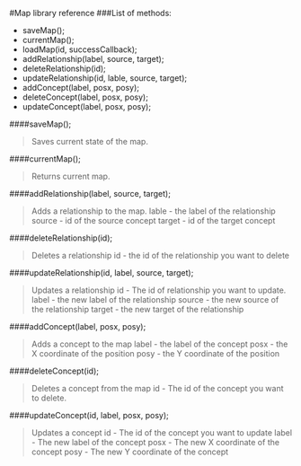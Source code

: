 #Map library reference
###List of methods:
 - saveMap();
 - currentMap();
 - loadMap(id, successCallback);
 - addRelationship(label, source, target);
 - deleteRelationship(id);
 - updateRelationship(id, lable, source, target);
 - addConcept(label, posx, posy);
 - deleteConcept(label, posx, posy);
 - updateConcept(label, posx, posy);
 

####saveMap();

> Saves current state of the map. 

####currentMap();

> Returns current map.

####addRelationship(label, source, target);

> Adds a relationship to the map.
> lable - the label of the relationship
> source - id of the source concept
> target - id of the target concept

####deleteRelationship(id);

> Deletes a relationship
> id - the id of the relationship you want to delete

####updateRelationship(id, label, source, target);

> Updates a relationship
> id - The id of relationship you want to update.
> label - the new label of the relationship
> source - the new source of the relationship
> target - the new target of the relationship

####addConcept(label, posx, posy);

> Adds a concept to the map
> label - the label of the concept
> posx - the X coordinate of the position
> posy - the Y coordinate of the position

####deleteConcept(id);

> Deletes a concept from the map
> id - The id of the concept you want to delete.

####updateConcept(id, label, posx, posy);

> Updates a concept
> id - The id of the concept you want to update
> label - The new label of the concept
> posx - The new X coordinate of the concept
> posy - The new Y coordinate of the concept